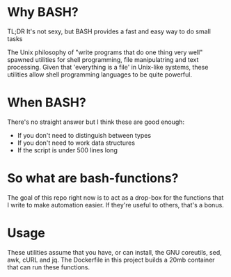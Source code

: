 # Why BASH?
TL;DR It's not sexy, but BASH provides a fast and easy way to do small tasks

The Unix philosophy of "write programs that do one thing very well" spawned utilities
for shell programming, file manipulatring and text processing. Given that 'everything
is a file' in Unix-like systems, these utilities allow shell programming languages to
be quite powerful.


# When BASH?
There's no straight answer but I think these are good enough:
* If you don't need to distinguish between types
* If you don't need to work data structures
* If the script is under 500 lines long

# So what are bash-functions?
The goal of this repo right now is to act as a drop-box for the functions that I
write to make automation easier. If they're useful to others, that's a bonus.

# Usage
These utilities assume that you have, or can install, the GNU coreutils, sed, awk,
cURL and jq. The Dockerfile in this project builds a 20mb container that can run
these functions.
